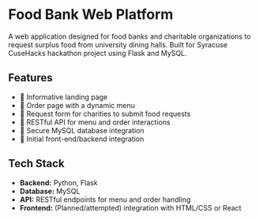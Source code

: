 # Food Bank Web Platform

A web application designed for food banks and charitable organizations to request surplus food from university dining halls. Built for Syracuse CuseHacks hackathon project using Flask and MySQL.

## Features

- 📄 Informative landing page
- 🛒 Order page with a dynamic menu
- 📝 Request form for charities to submit food requests
- 🔁 RESTful API for menu and order interactions
- 💾 Secure MySQL database integration
- 🔗 Initial front-end/backend integration

## Tech Stack

- **Backend:** Python, Flask
- **Database:** MySQL
- **API:** RESTful endpoints for menu and order handling
- **Frontend:** (Planned/attempted) integration with HTML/CSS or React
